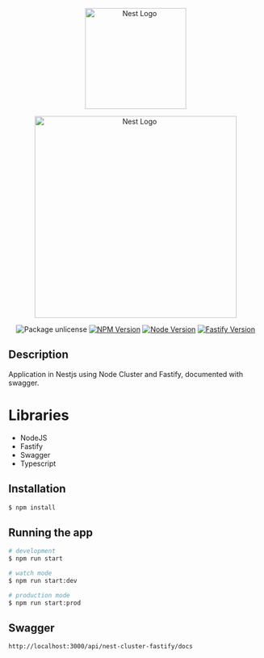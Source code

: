 <p align="center">
  <a href="http://nestjs.com/" target="blank">
    <img src="https://nestjs.com/img/logo-small.svg" width="200" alt="Nest Logo" />
  </a>
</p>
<p align="center">
  <a href="http://nestjs.com/" target="blank">
    <img src="https://github.com/lurickardo/nest-cluster-fastify/assets/34722198/e6ae6187-f1cc-41fe-94ea-4652bfa6de18" width="400" alt="Nest Logo" />
  </a>
</p>

[circleci-image]: https://img.shields.io/circleci/build/github/nestjs/nest/master?token=abc123def456
[circleci-url]: https://circleci.com/gh/nestjs/nest

  <p align="center"></p>
    <p align="center">
      <a><img src="https://img.shields.io/badge/license-UNLICENSED-green" alt="Package unlicense" /></a>
      <a href="https://www.npmjs.com" target="_blank"><img src="https://img.shields.io/badge/npm-v9.5.1-green?logo=npm" alt="NPM Version" /></a>
      <a href="https://nodejs.org/en" target="_blank"><img src="https://img.shields.io/badge/node-v18.16-green?logo=nodedotjs" alt="Node Version"></a>
      <a href="https://fastify.dev" target="_blank"><img src="https://img.shields.io/badge/fastify-v4.18-green?logo=fastify" alt="Fastify Version"></a>
    </p>
    
## Description

Application in Nestjs using Node Cluster and Fastify, documented with swagger.

# Libraries

- NodeJS
- Fastify
- Swagger
- Typescript

## Installation

```bash
$ npm install
```

## Running the app

```bash
# development
$ npm run start

# watch mode
$ npm run start:dev

# production mode
$ npm run start:prod
```

## Swagger

`http://localhost:3000/api/nest-cluster-fastify/docs`
